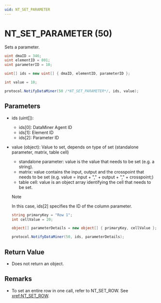 ```yaml
---
uid: NT_SET_PARAMETER
---
```


# NT_SET_PARAMETER (50)

Sets a parameter.

```csharp
uint dmaID = 346;
uint elementID = 801;
uint parameterID = 10;

uint[] ids = new uint[] { dmaID, elementID, parameterID };

int value = 10;

protocol.NotifyDataMiner(50 /*NT_SET_PARAMETER*/, ids, value);
```

## Parameters

- ids (uint[]):
  - ids[0]: DataMiner Agent ID
  - ids[1]: Element ID
  - ids[2]: Parameter ID
- value (object): Value to set, depends on type of set (standalone parameter, matrix, table cell)
  - standalone parameter: value is the value that needs to be set (e.g. a string).
  - matrix: value contains the input, output and the crosspoint that needs to be set (e.g. value = input + "," + output + "," + crosspoint;)
  - table cell: value is an object array identifying the cell that needs to be set.

  > [!NOTE]
  > In this case, ids[2] specifies the ID of the column parameter.

  ```csharp
  string primaryKey = "Row 1";
  int cellValue = 20;

  object[] parameterDetails = new object[] { primaryKey, cellValue };

  protocol.NotifyDataMiner(50, ids, parameterDetails);
  ```

## Return Value

- Does not return an object.

## Remarks

- To set an entire row in one call, refer to NT_SET_ROW. See <xref:NT_SET_ROW>.
